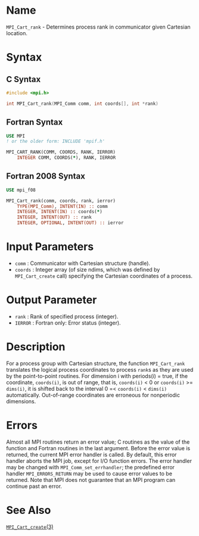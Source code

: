# Name

`MPI_Cart_rank` - Determines process rank in communicator given
Cartesian location.

# Syntax

## C Syntax

```c
#include <mpi.h>

int MPI_Cart_rank(MPI_Comm comm, int coords[], int *rank)
```

## Fortran Syntax

```fortran
USE MPI
! or the older form: INCLUDE 'mpif.h'

MPI_CART_RANK(COMM, COORDS, RANK, IERROR)
    INTEGER	COMM, COORDS(*), RANK, IERROR
```

## Fortran 2008 Syntax

```fortran
USE mpi_f08

MPI_Cart_rank(comm, coords, rank, ierror)
    TYPE(MPI_Comm), INTENT(IN) :: comm
    INTEGER, INTENT(IN) :: coords(*)
    INTEGER, INTENT(OUT) :: rank
    INTEGER, OPTIONAL, INTENT(OUT) :: ierror
```

# Input Parameters

* `comm` : Communicator with Cartesian structure (handle).
* `coords` : Integer array (of size ndims, which was defined by `MPI_Cart_create`
call) specifying the Cartesian coordinates of a process.

# Output Parameter

* `rank` : Rank of specified process (integer).
* `IERROR` : Fortran only: Error status (integer).

# Description

For a process group with Cartesian structure, the function `MPI_Cart_rank`
translates the logical process coordinates to process `rank`s as they are
used by the point-to-point routines. For dimension i with periods(i) =
true, if the coordinate, `coords(i)`, is out of range, that is, `coords(i)`
< 0 or `coords(i)` >= `dims(i)`, it is shifted back to the interval 0 =<
`coords(i)` < `dims(i)` automatically. Out-of-range coordinates are
erroneous for nonperiodic dimensions.

# Errors

Almost all MPI routines return an error value; C routines as the value
of the function and Fortran routines in the last argument.
Before the error value is returned, the current MPI error handler is
called. By default, this error handler aborts the MPI job, except for
I/O function errors. The error handler may be changed with
`MPI_Comm_set_errhandler`; the predefined error handler `MPI_ERRORS_RETURN`
may be used to cause error values to be returned. Note that MPI does not
guarantee that an MPI program can continue past an error.

# See Also

[`MPI_Cart_create`(3)](MPI_Cart_create.html)
